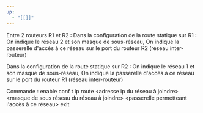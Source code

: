 ```yaml
---
up:
  - "[[]]"
---
```

Entre 2 routeurs R1 et R2 :
Dans la configuration de la route statique sur R1 :
On indique le réseau 2 et son masque de sous-réseau,
On indique la passerelle d'accès à ce réseau sur le port du routeur R2 (réseau inter-routeur)

Dans la configuration de la route statique sur R2 :
On indique le réseau 1 et son masque de sous-réseau,
On indique la passerelle d'accès à ce réseau sur le port du routeur R1 (réseau inter-routeur)

Commande :
enable
conf t
ip route <adresse ip du réseau à joindre> <masque de sous réseau du réseau à joindre> <passerelle permetteant l'accès à ce réseau>
exit
